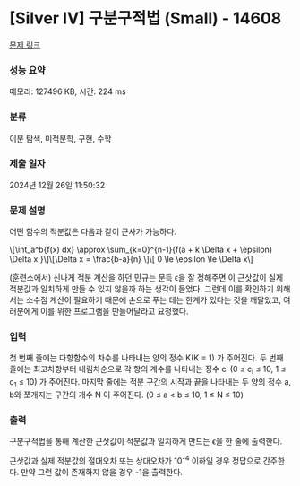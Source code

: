 # [Silver IV] 구분구적법 (Small) - 14608 

[문제 링크](https://www.acmicpc.net/problem/14608) 

### 성능 요약

메모리: 127496 KB, 시간: 224 ms

### 분류

이분 탐색, 미적분학, 구현, 수학

### 제출 일자

2024년 12월 26일 11:50:32

### 문제 설명

<p style="user-select: auto !important;">어떤 함수의 적분값은 다음과 같이 근사가 가능하다.</p>

<p style="user-select: auto !important;">\[\int_a^b{f(x) dx} \approx  \sum_{k=0}^{n-1}{f(a + k \Delta x + \epsilon) \Delta x }\]\[\Delta x = \frac{b-a}{n} \]\[ 0 \le \epsilon \le \Delta x\]</p>

<p style="user-select: auto !important;">(훈련소에서) 신나게 적분 계산을 하던 민규는 문득 ϵ을 잘 정해주면 이 근삿값이 실제 적분값과 일치하게 만들 수 있지 않을까 하는 생각이 들었다. 그런데 이를 확인하기 위해서는 소수점 계산이 필요하기 때문에 손으로 푸는 데는 한계가 있다는 것을 깨달았고, 여러분에게 이를 위한 프로그램을 만들어달라고 요청했다.</p>

### 입력 

 <p style="user-select: auto !important;">첫 번째 줄에는 다항함수의 차수를 나타내는 양의 정수 K(K = 1) 가 주어진다. 두 번째 줄에는 최고차항부터 내림차순으로 각 항의 계수를 나타내는 정수 c<sub style="user-select: auto !important;">i</sub> (0 ≤ c<sub style="user-select: auto !important;">i</sub> ≤ 10, 1 ≤ c<sub style="user-select: auto !important;">1</sub> ≤ 10) 가 주어진다. 마지막 줄에는 적분 구간의 시작과 끝을 나타내는 두 양의 정수 a, b와 쪼개지는 구간의 개수 N 이 주어진다. (0 ≤ a < b ≤ 10, 1 ≤ N ≤ 10)</p>

### 출력 

 <p style="user-select: auto !important;">구분구적법을 통해 계산한 근삿값이 적분값과 일치하게 만드는 ϵ을 한 줄에 출력한다.</p>

<p style="user-select: auto !important;">근삿값과 실제 적분값의 절대오차 또는 상대오차가 10<sup style="user-select: auto !important;">-4</sup> 이하일 경우 정답으로 간주한다. 만약 그런 값이 존재하지 않을 경우 -1을 출력한다.</p>

